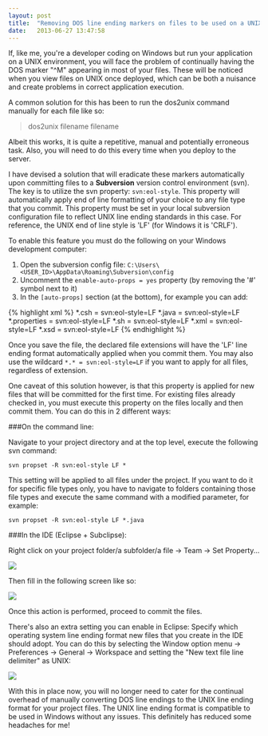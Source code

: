 ```yaml
---
layout: post
title:  "Removing DOS line ending markers on files to be used on a UNIX environment"
date:   2013-06-27 13:47:58
---
```


If, like me, you're a developer coding on Windows but run your application on a UNIX environment, you will face the problem of continually having the DOS marker "^M" appearing in most of your files. These will be noticed when you view files on UNIX once deployed, which can be both a nuisance and create problems in correct application execution.
 
A common solution for this has been to run the dos2unix command manually for each file like so:

> dos2unix filename filename

Albeit this works, it is quite a repetitive, manual and potentially erroneous task. Also, you will need to do this every time when you deploy to the server.
 
I have devised a solution that will eradicate these markers automatically upon committing files to a **Subversion** version control environment (svn). The key is to utilize the svn property: `svn:eol-style`.  This property will automatically apply end of line formatting of your choice to any file type that you commit. This property must be set in your local subversion configuration file to reflect UNIX line ending standards in this case. For reference, the UNIX end of line style is 'LF' (for Windows it is 'CRLF').
 
To enable this feature you must do the following on your Windows development computer:
 
1. Open the subversion config file: `C:\Users\<USER_ID>\AppData\Roaming\Subversion\config`
2. Uncomment the `enable-auto-props = yes` property (by removing the '#' symbol next to it)
3. In the `[auto-props]` section (at the bottom), for example you can add:

{% highlight xml %}
*.csh = svn:eol-style=LF
*.java = svn:eol-style=LF
*.properties = svn:eol-style=LF
*.sh = svn:eol-style=LF
*.xml = svn:eol-style=LF
*.xsd = svn:eol-style=LF
{% endhighlight %}

Once you save the file, the declared file extensions will have the 'LF' line ending format automatically applied when you commit them. You may also use the wildcard `*.* = svn:eol-style=LF` if you want to apply for all files, regardless of extension.
 
One caveat of this solution however, is that this property is applied for new files that will be committed for the first time. For existing files already checked in, you must execute this property on the files locally and then commit them. You can do this in 2 different ways:
 
###On the command line:
 
Navigate to your project directory and at the top level, execute the following svn command:

`
svn propset -R svn:eol-style LF *
`
 
This setting will be applied to all files under the project. If you want to do it for specific file types only, you have to navigate to folders containing those file types and execute the same command with a modified parameter, for example:

`
svn propset -R svn:eol-style LF *.java
`
 
###In the IDE (Eclipse + Subclipse):
 
Right click on your project folder/a subfolder/a file -> Team -> Set Property...

![][setPropertyMenuOption]
 
Then fill in the following screen like so:

![][setProperty] 
 
Once this action is performed, proceed to commit the files.
 
There's also an extra setting you can enable in Eclipse: Specify which operating system line ending format new files that you create in the IDE should adopt. You can do this by selecting the Window option menu -> Preferences -> General -> Workspace and setting the "New text file line delimiter" as UNIX:
 
![][unixDelimeter]
 
 
With this in place now, you will no longer need to cater for the continual overhead of manually converting DOS line endings to the UNIX line ending format for your project files. The UNIX line ending format is compatible to be used in Windows without any issues. This definitely has reduced some headaches for me!

[setPropertyMenuOption]: https://raw.githubusercontent.com/hakanozbay/hakanozbay.github.io/master/images/set%2Bproperty%2Bmenu%2Boption.png
[setProperty]: https://raw.githubusercontent.com/hakanozbay/hakanozbay.github.io/master/images/set%2Bproperty.png
[unixDelimeter]: https://raw.githubusercontent.com/hakanozbay/hakanozbay.github.io/master/images/unix%2Bdelimiter.png